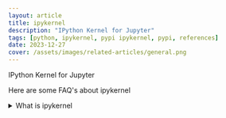 ```yaml
---
layout: article
title: ipykernel
description: "IPython Kernel for Jupyter"
tags: [python, ipykernel, pypi ipykernel, pypi, references]
date: 2023-12-27
cover: /assets/images/related-articles/general.png
---
```


IPython Kernel for Jupyter

Here are some FAQ's about ipykernel
<details>
<summary>What is ipykernel</summary>
IPython Kernel for Jupyter
</details>

